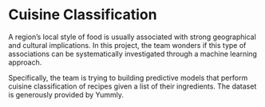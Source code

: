 # Cuisine Classification
A region’s local style of food is usually associated with strong geographical and cultural implications. In this project, the team wonders if this type of associations can be systematically investigated through a machine learning approach. 

Specifically, the team is trying to building predictive models that perform cuisine classification of recipes given a list of their ingredients. The dataset is generously provided by Yummly.


